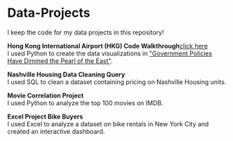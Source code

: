 # Data-Projects
I keep the code for my data projects in this repository!

**Hong Kong International Airport (HKG) Code Walkthrough**[click here](https://github.com/rebeccatruong7/Data-Projects/blob/main/HKG%20Code%20Walkthrough.ipynb)   
I used Python to create the data visualizations in ["Government Policies Have Dimmed the Pearl of the East"](https://medium.com/@rebecca.truong).

**Nashville Housing Data Cleaning Query**   
I used SQL to clean a dataset containing pricing on Nashville Housing units.

**Movie Correlation Project**   
I used Python to analyze the top 100 movies on IMDB. 

**Excel Project Bike Buyers**   
I used Excel to analyze a dataset on bike rentals in New York City and created an interactive dashboard. 

